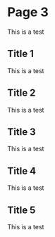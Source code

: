 # Page 3

This is a test

## Title 1

This is a test

## Title 2

This is a test

## Title 3

This is a test

## Title 4

This is a test

## Title 5

This is a test
